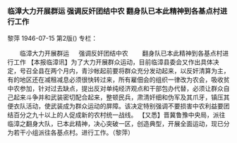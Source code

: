 ### 临漳大力开展群运  强调反奸团结中农  翻身队已本此精神到各基点村进行工作
黎萍
1946-07-15
第2版()
专栏：

　　临漳大力开展群运
　  强调反奸团结中农
　　翻身队已本此精神到各基点村进行工作
    【本报临漳讯】为了大力开展群众运动，目前临漳县委会又作出具体决定，号召全县在两个月内，青沙帐起前要将群众充分发动起来，以反奸清算为主，有的地区还在减租减息必须很快转过来，所有雇佃会的组织一律改为农会，吸收贫中农参加，针对过去缺点，提出反对单纯经济观点和干部包办代替，必须让群众自己起来斗争并和武装密切配合起来，整顿民兵，肃清奸细和伪军及其爪牙，镇压其便衣队活动，使武装成为群众运动的屏障。该决定特别强调不要损害中农利益要团结百分之九十以上的人促成新的农村统一战线。
    【又悉】晋冀鲁豫中央局，派往临漳之翻身大队，已本此精神，决心突破一区，创造典型，开展全面运动，现已分为若干小组派往各基点村。进行工作。（黎萍）
